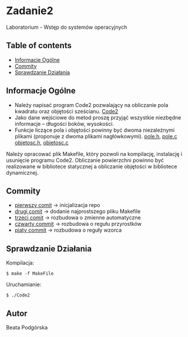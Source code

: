 # Zadanie2
Laboratorium - Wstęp do systemów operacyjnych

## Table of contents
* [Informacje Ogólne](#informacje-ogólne)
* [Commity](#commity)
* [Sprawdzanie Działania](#sprawdzanie-działania)

## Informacje Ogólne
* Należy napisać program Code2 pozwalający na obliczanie pola kwadratu oraz objętości
sześcianu.
[Code2](https://github.com/YourGeneration/Zadanie2/blob/main/Code2.c)
* Jako dane wejściowe do metod proszę przyjąć wszystkie niezbędne informacje – długości boków,
wysokości.
* Funkcje liczące pola i objętości powinny być dwoma niezależnymi plikami (proponuje z dwoma
plikami nagłówkowymi).
[pole.h](https://github.com/YourGeneration/Zadanie2/blob/main/pole.h), [pole.c](https://github.com/YourGeneration/Zadanie2/blob/main/pole.c)
[objetosc.h](https://github.com/YourGeneration/Zadanie2/blob/main/objetosc.h), [objetosc.c](https://github.com/YourGeneration/Zadanie2/blob/main/objetosc.c)

Należy opracować plik Makefile, który pozwoli na kompilację, instalację i usunięcie programu
Code2. Obliczanie powierzchni powinno być realizowane w bibliotece statycznej a obliczanie
objętości w bibliotece dynamicznej.
	
## Commity
* [pierwszy comit](https://github.com/YourGeneration/Zadanie2/commit/ce6ec285a4528194ad28ad9db9f25f2a7addcea9) → inicjalizacja repo
* [drugi comit](https://github.com/YourGeneration/Zadanie2/commit/c091aafd3c9596966a8d4a128d927ed4e663fd7e) → dodanie najprostszego pliku Makefile
* [trzeci comit](https://github.com/YourGeneration/Zadanie2/commit/4ad9614392a8fcb433bac819b3d588fa9ae5d4c5) → rozbudowa o zmienne automatyczne
* [czwarty commit](https://github.com/YourGeneration/Zadanie2/commit/b53906aaec520f3e606ae19419edfd7ad2069680) → rozbudowa o regułu przyrostków
* [piąty commit](https://github.com/YourGeneration/Zadanie2/commit/5f09a40b6d8395f43bdd8c7ae45e7845d2b00ca3) → rozbudowa o reguły wzorca
	
## Sprawdzanie Działania
Kompilacja:

```
$ make -f MakeFile
```
Uruchamianie:

```
$ ./Code2
```
## Autor
Beata Podgórska
